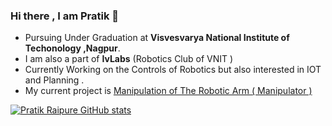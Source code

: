 ### Hi there , I am Pratik 👋

<!--
**Pratik858/Pratik858** is a ✨ _special_ ✨ repository because its `README.md` (this file) appears on your GitHub profile.

Here are some ideas to get you started:

- 🔭 I’m currently working on ...
- 🌱 I’m currently learning ...
- 👯 I’m looking to collaborate on ...
- 🤔 I’m looking for help with ...
- 💬 Ask me about ...
- 📫 How to reach me: ...
- 😄 Pronouns: ...
- ⚡ Fun fact: ...
-->

- Pursuing Under Graduation at **Visvesvarya National Institute of Techonology ,Nagpur**.
- I am also a part of **IvLabs** (Robotics Club of VNIT )
- Currently Working on the Controls of Robotics but also interested in IOT and Planning . 
- My current project is [Manipulation of The Robotic Arm ( Manipulator ) ](https://github.com/IvLabs/manipulation)


[![Pratik Raipure GitHub stats](https://github-readme-stats.vercel.app/api?username=Pratik858)](https://github.com/Pratik858/github-readme-stats)
